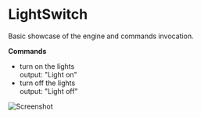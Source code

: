 # LightSwitch

Basic showcase of the engine and commands invocation.

**Commands**

- turn on the lights<br/>
  output: "Light on"
- turn off the lights<br/>
  output: "Light off"

![Screenshot](https://user-images.githubusercontent.com/8939890/110509258-355ae880-8102-11eb-972b-74e00792031c.png)
